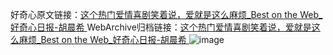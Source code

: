 好奇心原文链接：[这个热门爱情喜剧笑着说，爱就是这么麻烦_Best on the Web_好奇心日报-胡晨希 ](https://www.qdaily.com/articles/12443.html)
WebArchive归档链接：[这个热门爱情喜剧笑着说，爱就是这么麻烦_Best on the Web_好奇心日报-胡晨希 ](http://web.archive.org/web/20190623172714/https://www.qdaily.com/articles/12443.html)
![image](http://ww3.sinaimg.cn/large/007d5XDply1g3wjrqrpfcj30u02b0e3y)
